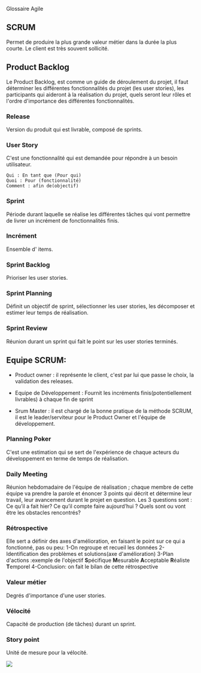 
Glossaire Agile

##  **SCRUM**
Permet de produire la plus grande valeur métier dans la durée la plus courte. Le client est très souvent sollicité.

## **Product Backlog**
Le Product Backlog, est comme un guide de déroulement du projet, il faut déterminer les différentes fonctionnalités du projet (les user stories), les participants qui aideront à la réalisation du projet, quels seront leur rôles et l'ordre d'importance des différentes fonctionnalités.

### **Release**
Version du produit qui est livrable, composé de sprints.

### **User Story**
C'est une fonctionnalité qui est demandée pour répondre à un besoin utilisateur.
```
Qui : En tant que (Pour qui)
Quoi : Pour (fonctionnalité)
Comment : afin de(objectif)
```

### **Sprint**
Période durant laquelle se réalise les différentes tâches qui vont permettre de livrer un incrément de fonctionnalités finis.

### **Incrément**
Ensemble d' items.

### **Sprint Backlog**
Prioriser les user stories.

### **Sprint Planning**
Définit un objectif de sprint, sélectionner les user stories, les décomposer et estimer leur temps de réalisation.

### **Sprint Review**
Réunion durant un sprint qui fait le point sur les user stories terminés.

##  **Equipe SCRUM**:
* Product owner : il représente le client, c'est par lui que passe le choix, la validation des releases.

* Equipe de Développement : Fournit les incréments finis(potentiellement livrables) à chaque fin de sprint

* Srum Master : il est chargé de la bonne pratique de la méthode SCRUM, il est le leader/serviteur pour le Product Owner et l'équipe de développement.


### **Planning Poker**
C'est une estimation qui se sert de l'expérience de chaque acteurs du développement en terme de temps de réalisation.

### **Daily Meeting**
Réunion hebdomadaire de l'équipe de réalisation ; chaque membre de cette équipe va prendre la parole et énoncer 3 points qui décrit et détermine leur travail, leur avancement durant le projet en question. 
Les 3 questions sont : 
Ce qu’il a fait hier?
Ce qu’il compte faire aujourd’hui ?
Quels sont ou vont être les obstacles rencontrés?

### **Rétrospective**
Elle sert a définir des axes d'amélioration, en faisant le point sur ce qui a fonctionné, pas ou peu:
1-On regroupe et recueil les données
2-Identification des problèmes et solutions(axe d'amélioration)
3-Plan d'actions :exemple de l'objectif  **S**pécifique **M**esurable **A**cceptable **R**éaliste **T**emporel
4-Conclusion: on fait le bilan de cette rétrospective 

### **Valeur métier**
Degrés d'importance d'une user stories.

### **Vélocité**
Capacité de production (de tâches) durant un sprint.

### **Story point**
Unité de mesure pour la vélocité.

![](https://www.lucidchart.com/documents/edit/d382eaaa-a8df-40a0-bf6e-79407d4937ca/0_0)


